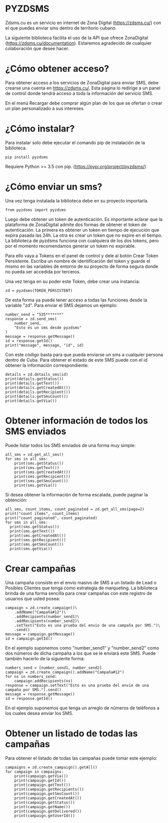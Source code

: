 # PYZDSMS
Zdsms.cu es un servicio en internet de Zona Digital (https://zdsms.cu/) con el que puedes enviar sms dentro de territorio cubano.

La siguiente biblioteca facilita el uso de la API que ofrece ZonaDigital (https://zdsms.cu/documentation). Estaremos agradecido de cualquier colaboración que desee hacer.

# ¿Cómo obtener acceso?

Para obtener acceso a los servicios de ZonaDigital para enviar SMS, debe crearse una cuenta en https://zdsms.cu/. Esta página lo redirige a un panel de control donde tendrá acceso a toda la información del servicio SMS.

En el menú Recargar debe comprar algún plan de los que se ofertan o crear un plan personalizado a sus intereses.

# ¿Cómo instalar?

Para instalar solo debe ejecutar el comando pip de instalación de la biblioteca.

    pip install pyzdsms
 
 Requiere Python >= 3.5 con pip. (https://pypi.org/project/pyzdsms/)
 
 
# ¿Cómo enviar un sms?

Una vez tenga instalada la biblioteca debe en su proyecto importarla.

    from pyzdsms import pyzdsms

Luego debe obtener un token de autenticación. Es importante aclarar que la plataforma de ZonaDigital admite dos formas de obtener el token de autenticación. La primera es obtener un token en tiempo de ejecución que expira pasada las 24h. La otra es crear un token que no expire en el tiempo. La biblioteca de pyzdsms funciona con cualquiera de los dos tokens, pero por el momento recomendamos generar un token no expirable.

Para ello vaya a Tokens en el panel de control y dele al botón Crear Token Persistente. Escriba un nombre de identificación del token y guarde el mismo en las variables de entorno de su proyecto de forma segura donde no pueda ser accedida por terceros.

Una vez tenga en su poder este Token, debe crear una instancia:

    zd = pyzdsms(TOKEN_PERSISTENT)

De esta forma ya puede tener acceso a todas las funciones desde la variable "zd". Para enviar el SMS dejamos un ejemplo:

    number_send = "535*******"
    response = zd.send_sms(
        number_send,
        "Esto es un sms desde pyzdsms"
    )
    message = response.getMessage()
    id = response.getId()
    print("message", message, "id", id)

Con este código basta para que pueda enviarse un sms a cualquier persona dentro de Cuba. Para obtener el estado de este SMS puede con el id obtener la información correspondiente:

    details = zd.details_sms(id)
    print(details.getStatus())
    print(details.getText())
    print(details.getCreatedAt())
    print(details.getRecipient())
    print(details.getSmsCount())
    print(details.getVia())

# Obtener información de todos los SMS enviados

Puede listar todos los SMS enviados de una forma muy simple:

    all_sms = zd.get_all_sms()
    for sms in all_sms:
        print(sms.getStatus())
        print(sms.getText())
        print(sms.getCreatedAt())
        print(sms.getRecipient())
        print(sms.getSmsCount())
        print(sms.getVia())

Si desea obtener la información de forma escalada, puede paginar la obtención:

    all_sms, count_items, count_paginated = zd.get_all_sms(page=2)
    print("count items", count_items)
    print("count paginated", count_paginated)
    for sms in all_sms:
      print(sms.getStatus())
      print(sms.getText())
      print(sms.getCreatedAt())
      print(sms.getRecipient())
      print(sms.getSmsCount())
      print(sms.getVia())


# Crear campañas

Una campaña consiste en el envio masivo de SMS a un listado de Lead o Posibles Clientes que tenga como estrategia de marqueting. La biblioteca brinda de una forma sencilla para crear campañas con este registro de usuarios que usted posea:

    campaign = zd.create_campaign()\
        .addName("Campaña#12")\
        .addRecipients(number_send1)\
        .addRecipients(number_send2)\
        .setText("Esto es una prueba del envio de una campaña por SMS.")\
        .send()
    message = campaign.getMessage()
    id = campaign.getId()

En el ejemplo suponemos como "number_send1" y "number_send2" como dos números de dicha campaña a los que se le enviará este SMS. Puede también hacerlo de la siguiente forma:

    numbers_send = [number_send1, number_send2]
    campaign = zd.create_campaign().addName("Campaña#12")
    for ns in numbers_send:
        campaign.addRecipients(ns)
    response = campaign.setText("Esto es una prueba del envio de una campaña por SMS.").send()
    message = response.getMessage()
    id = response.getId()

En el ejemplo suponemos que tenga un arreglo de números de teléfonos a los cuales desea enviar los SMS.

# Obtener un listado de todas las campañas

Para obtener el listado de todas las campañas puede tomar este ejemplo:

    campaigns = zd.create_campaign().getAll()
    for campaign in campaigns:
        print(campaign.getVia())
        print(campaign.getId())
        print(campaign.getText())
        print(campaign.getRecipients())
        print(campaign.getSmsCount())
        print(campaign.getCreatedAt())
        print(campaign.getStatus())
        print(campaign.getName())
        print(campaign.getDelivered())
        print(campaign.getUserId())
